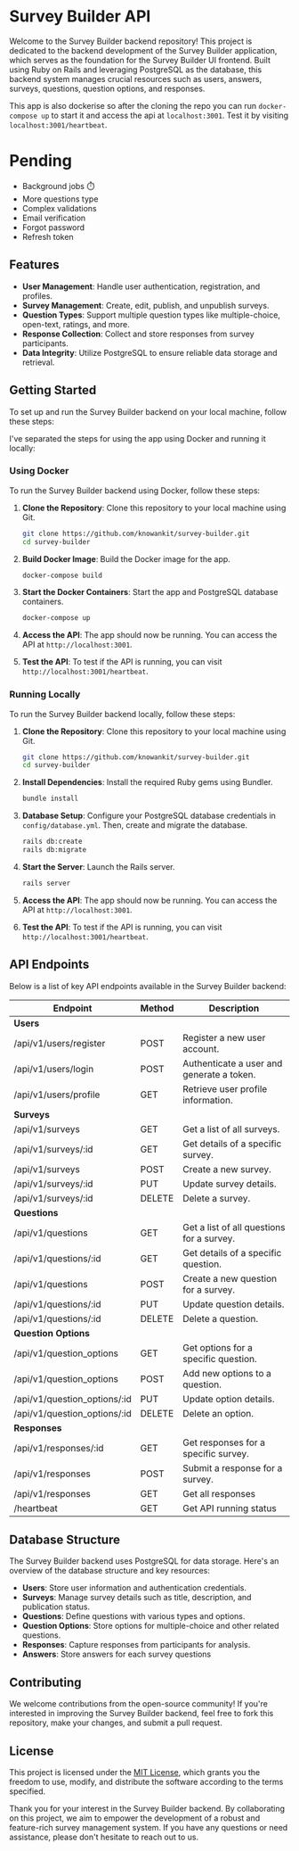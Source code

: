 # Survey Builder API

Welcome to the Survey Builder backend repository! This project is dedicated to the backend development of the Survey Builder application, which serves as the foundation for the Survey Builder UI frontend. Built using Ruby on Rails and leveraging PostgreSQL as the database, this backend system manages crucial resources such as users, answers, surveys, questions, question options, and responses.

This app is also dockerise so after the cloning the repo you can run `docker-compose up` to start it and access the api at `localhost:3001`. Test it by visiting  `localhost:3001/heartbeat`.

# Pending
 * Background jobs ⏱️
 * More questions type
 * Complex validations
 * Email verification
 * Forgot password
 * Refresh token

## Features

- **User Management**: Handle user authentication, registration, and profiles.
- **Survey Management**: Create, edit, publish, and unpublish surveys.
- **Question Types**: Support multiple question types like multiple-choice, open-text, ratings, and more.
- **Response Collection**: Collect and store responses from survey participants.
- **Data Integrity**: Utilize PostgreSQL to ensure reliable data storage and retrieval.

## Getting Started

To set up and run the Survey Builder backend on your local machine, follow these steps:

I've separated the steps for using the app using Docker and running it locally:

### Using Docker

To run the Survey Builder backend using Docker, follow these steps:

1. **Clone the Repository**: Clone this repository to your local machine using Git.

   ```bash
   git clone https://github.com/knowankit/survey-builder.git
   cd survey-builder
   ```

2. **Build Docker Image**: Build the Docker image for the app.

   ```bash
   docker-compose build
   ```

3. **Start the Docker Containers**: Start the app and PostgreSQL database containers.

   ```bash
   docker-compose up
   ```

4. **Access the API**: The app should now be running. You can access the API at `http://localhost:3001`.

5. **Test the API**: To test if the API is running, you can visit `http://localhost:3001/heartbeat`.

### Running Locally

To run the Survey Builder backend locally, follow these steps:

1. **Clone the Repository**: Clone this repository to your local machine using Git.

   ```bash
   git clone https://github.com/knowankit/survey-builder.git
   cd survey-builder
   ```

2. **Install Dependencies**: Install the required Ruby gems using Bundler.

   ```bash
   bundle install
   ```

3. **Database Setup**: Configure your PostgreSQL database credentials in `config/database.yml`. Then, create and migrate the database.

   ```bash
   rails db:create
   rails db:migrate
   ```

4. **Start the Server**: Launch the Rails server.

   ```bash
   rails server
   ```

5. **Access the API**: The app should now be running. You can access the API at `http://localhost:3001`.

6. **Test the API**: To test if the API is running, you can visit `http://localhost:3001/heartbeat`.

## API Endpoints

Below is a list of key API endpoints available in the Survey Builder backend:

| Endpoint                        | Method | Description                                       |
|---------------------------------|--------|---------------------------------------------------|
| **Users**                        |        |                                                   |
| /api/v1/users/register              | POST   | Register a new user account.                     |
| /api/v1/users/login                 | POST   | Authenticate a user and generate a token.        |
| /api/v1/users/profile               | GET    | Retrieve user profile information.               |
| **Surveys**                      |        |                                                   |
| /api/v1/surveys                     | GET    | Get a list of all surveys.                       |
| /api/v1/surveys/:id                 | GET    | Get details of a specific survey.               |
| /api/v1/surveys                     | POST   | Create a new survey.                             |
| /api/v1/surveys/:id                 | PUT    | Update survey details.                           |
| /api/v1/surveys/:id                 | DELETE | Delete a survey.                                 |
| **Questions**                    |        |                                                   |
| /api/v1/questions                   | GET    | Get a list of all questions for a survey.        |
| /api/v1/questions/:id               | GET    | Get details of a specific question.             |
| /api/v1/questions                   | POST   | Create a new question for a survey.             |
| /api/v1/questions/:id               | PUT    | Update question details.                        |
| /api/v1/questions/:id               | DELETE | Delete a question.                               |
| **Question Options**             |        |                                                   |
| /api/v1/question_options            | GET    | Get options for a specific question.            |
| /api/v1/question_options            | POST   | Add new options to a question.                  |
| /api/v1/question_options/:id        | PUT    | Update option details.                          |
| /api/v1/question_options/:id        | DELETE | Delete an option.                                |
| **Responses**                    |        |                                                   |
| /api/v1/responses/:id                   | GET    | Get responses for a specific survey.            |
| /api/v1/responses                   | POST   | Submit a response for a survey.                 |
| /api/v1/responses                   | GET   | Get all responses           |
| /heartbeat                   | GET   | Get API running status           |

## Database Structure

The Survey Builder backend uses PostgreSQL for data storage. Here's an overview of the database structure and key resources:

- **Users**: Store user information and authentication credentials.
- **Surveys**: Manage survey details such as title, description, and publication status.
- **Questions**: Define questions with various types and options.
- **Question Options**: Store options for multiple-choice and other related questions.
- **Responses**: Capture responses from participants for analysis.
- **Answers**: Store answers for each survey questions

## Contributing

We welcome contributions from the open-source community! If you're interested in improving the Survey Builder backend, feel free to fork this repository, make your changes, and submit a pull request.

## License

This project is licensed under the [MIT License](LICENSE), which grants you the freedom to use, modify, and distribute the software according to the terms specified.

Thank you for your interest in the Survey Builder backend. By collaborating on this project, we aim to empower the development of a robust and feature-rich survey management system. If you have any questions or need assistance, please don't hesitate to reach out to us.

